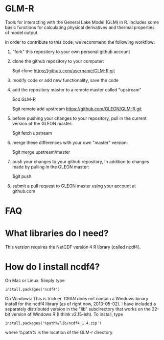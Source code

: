 GLM-R
=====

Tools for interacting with the General Lake Model (GLM) in R. Includes some basic functions for calculating physical derivatives and thermal properties of model output.

In order to contribute to this code, we recommend the following workflow: 

1) "fork" this repository to your own personal github account

2) clone the github repository to your computer:

	$git clone https://github.com/username/GLM-R.git

3) modify code or add new functionality, save the code

4) add the repository master to a remote master called "upstream"

	$cd GLM-R

	$git remote add upstream https://github.com/GLEON/GLM-R.git

5) before pushing your changes to your repository, pull in the current version of the GLEON master:

	$git fetch upstream

6) merge these differences with your own "master" version:

	$git merge upstream/master

7) push your changes to your github repository, in addition to changes made by pulling in the GLEON master:

	$git push

8) submit a pull request to GLEON master using your account at github.com

FAQ
=====

What libraries do I need?
===

This version requires the NetCDF version 4 R library (called ncdf4).

How do I install ncdf4? 
===

On Mac or Linux: Simply type 

    install.packages('ncdf4')

On Windows: This is trickier. CRAN does not contain a Windows binary install for 
the ncdf4 library (as of right now, 2013-05-02). I have included a separately distributed version
in the "lib" subdirectory that works on the 32-bit version of Windows R (I think v2.15-ish). To install, 
type

    install.packages('%path%/lib/ncdf4_1.4.zip')

where %path% is the location of the GLM-r directory.